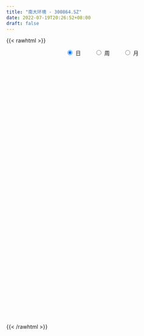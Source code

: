 ```yaml
---
title: "南大环境 - 300864.SZ"
date: 2022-07-19T20:26:52+08:00
draft: false
---
```

{{< rawhtml >}}
    <div style="text-align: center">
        <label style="padding: 1rem;"><input style="margin-right: .5rem" type="radio" name="period" value="D" checked onclick="period_change(this)">日</label>
        <label style="padding: 1rem;"><input style="margin-right: .5rem" type="radio" name="period" value="W" onclick="period_change(this)">周</label>
        <label style="padding: 1rem;"><input style="margin-right: .5rem" type="radio" name="period" value="M" onclick="period_change(this)">月</label>
    </div>
    <div id="chart" style="height: 700px;"></div> 
    <script type="text/javascript">
        const D_v = [70012.76,60885.13,65699.13,48464.71,34937.83,21891.7,19792.1,17440.57,17600.78,10047.95,11564.39,8014.12,18496.47,11939.05,15550.76,12330.29,15883.99,23202.94,29921.42,14013.93,10442.41,8520.45,21342.09,23412.08,12876.76,12853.93,9578.91,9255.4,11813.41,13453.01,10385.53,18980.55,13455.74,16415.71,12016.15,18907.48,19314.68,17545.96,12168.41,7793.29,11437.35,14364.79,13329.78,16607.53,6299.27,5384.3,6242.62,6480.51,6801.28,9604.91,10814.79,6770.13,6055.23,9345.0,12316.46,8484.56,5675.59,4796.97,5374.41,3915.75,4428.5,6725.09,3317.86,5276.35,4056.3,3093.0,3064.35,4020.65,3030.74,4710.31,4392.22,3213.7,3468.07,4969.37,3736.85,2855.0,4871.0,4412.76,3142.87,2951.46,4825.74,6056.0,4038.0,7672.92,4467.87,2750.83,3005.0,4081.83,5691.87,4667.0,5730.38,7061.0,3765.19,4432.74,3864.76,5169.57,4417.37,10920.28,7062.36,5714.69,3937.57,4644.36,4229.97,4270.52,3430.0,3514.23,2981.11,5304.0,4183.29,3421.54,4273.03,3752.53,2740.0,2720.97,2578.53,2369.06,3197.56,3294.85,4394.72,3255.7,3142.87,7183.85,7922.49,8591.23,31649.77,41327.9,30109.42,22654.13,22580.85,17314.13,14742.49,20943.67,25786.62,19648.95,27047.03,18686.19,17717.71,15665.09,30807.44,35871.45,24077.3,18764.49,13164.92,17924.72,16556.16,12301.78,10251.29,7920.66,9511.05,11959.36,11318.14,5719.09,8764.08,6903.81,7083.69,7569.76,3994.03,6813.95,9897.5,9299.81,6847.46,16070.77,9533.87,13031.37,9500.35,12755.26,6746.12,5492.85,5014.52,3442.32,4917.27,4622.93,3954.38,10388.53,5753.0,4528.83,6312.58,9642.18,6111.56,15807.41,10340.26,9381.32,14835.51,20094.21,12738.98,11696.93,32669.42,33975.46,20803.35,17591.56,17054.15,11962.23,11332.4,31919.15,22022.44,16862.13,13404.35,13965.88,10730.49,24132.39,42356.27,42930.22,26315.46,15305.52,20638.97,16811.16,27419.5,22498.59,15194.85,14713.72,12368.76,15444.07,17725.89,13035.32,31484.8,23846.65,13850.79,14241.18,10957.21,8483.41,10026.79,17994.94,22847.73,15205.74,8886.2,9386.04,8522.08,10451.17,9918.84,8118.87,7179.65,8533.2,9397.6,9580.1,34907.5,27290.72,18727.03,14601.24,19700.31,20097.25,12606.98,11749.11,7161.2,7304.68,11829.74,7040.87,9855.6,7633.93,6273.06,70958.21,77154.93,43648.46,35814.66,20628.42,15878.36,24467.52,29269.21,21542.92,31278.8,24486.21,12433.18,16390.8,10143.69,29078.9,40114.44,21603.26,30930.63,22054.24,17316.42,14161.75,13332.97,17242.02,10001.21,7580.03,7156.04,13942.61,6398.9,6784.0,4870.4,9007.79,14559.77,6851.19,6859.75,10883.24,5547.82,4930.37,4717.04,5267.74,3642.23,11282.53,6923.71,13755.41,8502.68,7414.9,9264.81,7204.23,10011.21,13569.36,16930.27,10102.36,6121.7,6314.31,7682.0,9632.75,8517.4,12565.7,12688.13,9975.2,16682.84,12630.43,12208.08,11947.49,7567.85,5085.61,5793.76,4989.94,6210.0,6502.66,6691.94,11569.2,8192.86,7448.99,3955.71,6188.98,7337.09,6585.19,3787.49,2929.81,2747.21,3518.79,4570.2,5181.41,6184.74,7374.92,4949.79,4152.9,3902.5,4817.75,3682.5,4018.11,3358.6,5658.5,6032.14,7007.23,5197.1,3698.39,5578.9,3318.46,5706.26,4275.79,3802.6,3125.8,3962.9,4169.69,4302.41,2490.1,2631.9,4207.91,18419.53,9769.62,6356.89,6917.86,5029.53,7848.08,4180.98,3758.54,2654.3,2340.82,2662.67,11600.97,6457.1,6717.1,10282.79,4828.06,4667.84,3587.2,6806.0,4889.27,5912.85,4115.3,4046.3,3134.2,2523.85,3077.5,2867.1,2795.8,2982.8,2783.85,2885.75,2610.66,2554.08,4157.9,4081.71,3695.26,3301.26,2500.8,2539.89,2925.2,3017.87,2200.16,6504.36,5737.71,4558.92,5569.72,5024.79,4317.1,19723.11,16529.54,9764.08,19166.08,13364.36,8889.72,14127.31,17368.78,10380.01,6507.9,7887.4,6433.36,4532.8,5640.1,3937.2,7183.0,3437.0,3857.9,4002.0,3509.3,4982.07,9587.16,6997.97,8466.96,10473.32,6687.5,7027.63,6839.8,10342.5,13841.02,12091.3,10847.8,8363.31,13706.25,11654.19,7616.21,5885.91,6754.85,8592.19,11678.63,11750.69,6751.28,52839.45,46317.92,27998.61,16066.1,13490.05,21280.42,21107.73,20352.51,14015.9,10842.86,36359.9,51784.75,29664.23]
const D_histogram = [0.0,0.5418119658,1.1638400078,-0.4384762557,-2.4641838211,-3.358807968,-4.1281145004,-4.398994802,-4.7486979977,-4.6470380581,-4.4607884395,-4.0851844986,-4.2368996858,-4.3868972919,-3.6659907907,-2.8115600257,-1.9277758135,-0.6718595512,0.1148193304,0.6169427402,0.9704199143,1.1238330206,2.0761750087,2.3865236105,2.4042392261,1.9494174751,1.7175101561,1.3597859184,1.6504222936,2.0195637621,2.1491133971,2.3924943502,2.3552447761,2.3652387358,2.0447412356,2.1897515413,2.2820887029,1.9312327977,1.55207002,1.2200053252,1.204588962,1.3199720941,0.9498761997,0.1918956261,-0.3302026207,-0.5352955066,-0.7684022816,-0.7032388832,-0.6348190097,-0.3163326005,0.0159189198,-0.0027179891,-0.1579770088,0.0646508181,0.4229681994,0.3839074827,0.2769163091,0.2695331243,0.1699162688,0.1219849107,0.0206152577,-0.2098134137,-0.2986160047,-0.4803000823,-0.4868579491,-0.367518615,-0.2697759894,-0.1702952423,-0.138369546,-0.2662924206,-0.3537135024,-0.4684339771,-0.5319187324,-0.7048920555,-0.7111783759,-0.6269924698,-0.7564804577,-0.7005909338,-0.7136382814,-0.6444153439,-0.7300035376,-0.893710316,-1.0708726947,-0.7935500196,-0.6755013769,-0.5630139338,-0.3986370938,-0.1130806439,0.2630733561,0.4293577512,0.4110084366,0.0650847757,-0.061652072,-0.3167240237,-0.3337305046,-0.1188215802,0.097711624,0.5251364559,0.7248217777,0.8819636252,0.9154002154,0.8412963213,0.7030316523,0.5097763113,0.4684358689,0.551491988,0.4822683846,0.3271483727,0.4210519495,0.3569171279,0.1318196265,0.0592023209,-0.0666957834,-0.2364682295,-0.2347630903,-0.1634240348,0.0362613518,0.3058412473,0.5188850998,0.6228775437,0.7033398653,0.5660363594,0.6931803558,0.9605991576,2.2104096173,3.3716996342,3.6961019206,3.1444210607,2.9415980322,2.3027618646,1.9249555699,1.8589163505,1.610987516,1.5647036537,2.02784929,1.8145571216,1.2187937657,0.6855356789,1.1655387873,1.1168609118,0.9046627165,0.2818612342,-0.0704293217,-0.6953042267,-1.4241409982,-1.8116492833,-2.1911583123,-2.4163205346,-2.3481028743,-2.0291306514,-2.0277646409,-1.9350148402,-2.0292227335,-2.0415100835,-1.9052566503,-1.930780669,-1.8030761204,-1.5423488312,-1.205845189,-0.8463107582,-0.6188094084,-0.0359412641,0.1961025895,0.7163976312,0.8204781844,0.3704543154,-0.0984382064,-0.3092929239,-0.6242630883,-0.7325624176,-0.639521743,-0.6157959693,-0.6174867073,-0.2309225554,-0.0113098753,0.2076841462,0.408593432,0.7794336368,0.8692533159,1.2848718543,1.4613350378,1.5148860598,-1.7331866309,-3.8061656748,-4.82935455,-5.2294665133,-4.9068475537,-4.3737269068,-3.8421563088,-3.2196232742,-2.7025807613,-2.1322032981,-1.5930038793,-0.886744734,-0.2945728612,0.0285178033,0.2757180168,0.4630408583,0.7002377888,1.0580492086,1.4670999966,1.8949668713,2.0009158405,2.0002775362,2.0233951369,1.9324107977,1.9483260495,1.7215587047,1.4476491971,1.2701229938,1.1549520916,1.0280243493,1.0167391889,0.9619771725,1.1346371819,1.0986937491,0.9875413329,0.809851011,0.7274748824,0.6175171679,0.5692952351,0.4059215054,0.0618638559,-0.2397017501,-0.4408433728,-0.4398569131,-0.3903635795,-0.4021547878,-0.2497976118,-0.1283318587,-0.0157105997,0.0146615102,0.0665225407,0.1972670514,0.6617974681,0.8935874337,0.9021332268,0.8971614498,0.971915844,0.9788262044,0.9023294451,0.7078614906,0.5124882888,0.4545330981,0.4636511594,0.4207390846,0.2705630808,0.1280586543,0.0364698448,0.5648055194,0.8177285606,0.9071565986,0.799285201,0.713896794,0.6090733078,0.5753090127,0.5884565064,0.4860254087,0.4992086181,0.2894664988,0.1181748338,-0.1421985215,-0.2383021996,-0.0612142012,0.1650040564,0.1672742737,0.3190483078,0.2833435922,0.1013624292,-0.0302525088,-0.0454728986,-0.2618920517,-0.3684767372,-0.3991539512,-0.4141974684,-0.5759772476,-0.5895531747,-0.6179487969,-0.6055110698,-0.6343984381,-0.7602558197,-0.7732739489,-0.7016345619,-0.6135513101,-0.5994288575,-0.4906388434,-0.3755991473,-0.3358452661,-0.27248362,-0.1204443646,0.00289947,0.1483719692,0.2442288405,0.2625626703,0.3111572927,0.3218553553,0.3783438116,0.4514129631,0.4604540523,0.3863586943,0.3327198869,0.2780019321,0.2535603203,0.2711348705,0.2796817171,0.2853137427,0.3188057659,0.2964399588,0.343583144,0.2797909364,0.2927627102,0.1348831595,-0.013623782,-0.0897278724,-0.1015791855,-0.108681386,-0.1172923319,-0.071885183,-0.0446147935,0.0222904382,0.0651693926,-0.0083245569,-0.0270808726,-0.0768541105,-0.1688108583,-0.2781730744,-0.2989039508,-0.2763542973,-0.2482892978,-0.2144818154,-0.1604895066,-0.0848231382,-0.0937952586,-0.033879471,-0.0436161255,0.0025176191,0.0206189215,0.0705700919,0.063676286,0.022645757,0.0337940488,-0.0008719708,-0.0515852727,-0.1548911934,-0.2464638783,-0.2870296674,-0.4447306381,-0.4802215162,-0.5842154437,-0.5916219358,-0.4901657136,-0.359777482,-0.2345011577,-0.1318633035,-0.0657254759,0.0010210085,0.0512459896,0.1368673606,0.3234752805,0.3924668893,0.4285382486,0.4251537718,0.4179455554,0.2788542963,0.2347884684,0.2188724278,0.2056193797,0.1961760722,0.1795958956,0.2489851985,0.2353127755,0.2023062858,0.0212427584,-0.0791654232,-0.1363399325,-0.2422423882,-0.4510786021,-0.5018577721,-0.470185738,-0.3733836525,-0.2648717098,-0.1904810031,-0.1300933621,-0.1400639331,-0.1352176863,-0.1050759891,-0.1312577885,-0.1100219753,-0.0784352975,-0.0577923704,-0.0187939478,-0.068571385,-0.1093229739,-0.2071259182,-0.2093676752,-0.2513125557,-0.2432570126,-0.2732912792,-0.2362956158,-0.178471175,-0.05724748,-0.1086416825,-0.1567976252,-0.3206574864,-0.447523942,-0.4139832433,-0.1460618845,0.104443069,0.2853512852,0.5733242467,0.6994877555,0.7766510409,0.8109049976,0.9499138,0.9555903319,0.9198935876,0.8127289927,0.7449453615,0.6654098058,0.595839216,0.5316125576,0.3535515557,0.2498778061,0.1555741144,0.0991739593,0.0564980256,0.0289997771,0.1062019807,0.1509273105,0.2223859734,0.2827351919,0.2557320131,0.2584118697,0.2668416662,0.2337911358,-0.8961955061,-1.5758380849,-1.8886835476,-1.9809174179,-1.8776630049,-1.748740012,-1.596928425,-1.3872259541,-1.131839011,-0.896278463,-0.6534560865,-0.4887977118,-0.3181073037,-0.0280527085,0.1959550455,0.3095787205,0.3652228058,0.4056659248,0.4743799877,0.5446432383,0.5018246169,0.5175028362,0.4995594699,0.5522422047,0.6496388604,0.6593467782]
const D_fast = [0.0,0.6772649573,1.5902530012,-0.1216823262,-2.7634358468,-4.4977619858,-6.2990971433,-7.6697261454,-9.2066038405,-10.2667034155,-11.1956509068,-11.8413430905,-13.0522831992,-14.2990051282,-14.4945963247,-14.3430555662,-13.9412153073,-12.8532639328,-12.0378802186,-11.3815211238,-10.7854389711,-10.3510676097,-8.8796818694,-7.972702365,-7.3539269429,-7.321394325,-7.1239241051,-7.1417018632,-6.4384599145,-5.5644275056,-4.8975995213,-4.0560949807,-3.5045333607,-2.9032297171,-2.7125419083,-2.0200937173,-1.35723438,-1.2252820858,-1.2164273585,-1.243490722,-0.9577598447,-0.512383689,-0.6450105336,-1.3550172006,-1.9596661026,-2.2985828652,-2.7237902106,-2.8344365329,-2.9247214119,-2.6853181528,-2.3490869025,-2.3684033087,-2.5631565806,-2.3243660492,-1.860306618,-1.803390464,-1.8411525603,-1.7811524642,-1.8382902525,-1.8557253829,-1.9519412214,-2.2348232462,-2.3982798384,-2.7000389366,-2.8283112907,-2.8008516104,-2.7705529821,-2.7136460456,-2.7163127358,-2.9108087155,-3.086658173,-3.3184871419,-3.5149515803,-3.8641479172,-4.0482288317,-4.120791043,-4.4393991453,-4.5586573549,-4.7501142729,-4.8419951713,-5.1100842494,-5.4972186068,-5.9420991591,-5.8631639889,-5.9139906905,-5.9422567308,-5.8775391643,-5.6202528753,-5.1783305364,-4.9047067034,-4.8203039089,-5.1499563758,-5.2921062416,-5.6263591992,-5.7267983062,-5.5415947768,-5.3006336666,-4.7419247208,-4.3610339545,-3.9834012008,-3.7211145567,-3.5848943705,-3.5474011264,-3.6132123896,-3.5374438648,-3.3165147486,-3.2651712559,-3.3385041747,-3.1393376105,-3.1142431501,-3.3063857449,-3.3642024703,-3.5067745204,-3.7356640238,-3.7926496573,-3.7621666105,-3.553415886,-3.2073756786,-2.8646105511,-2.6048987213,-2.3486014333,-2.3443958495,-2.0439567641,-1.5363881729,0.2660246911,2.2702396166,3.5186673832,3.7530917884,4.2856682679,4.2225225665,4.3259551643,4.7246450325,4.879463077,5.2243551281,6.1944630869,6.434810199,6.1437452845,5.7818711175,6.5532589226,6.7837962751,6.7977637589,6.2454275852,5.8755296988,5.0768287372,3.991956716,3.1515361102,2.2242375031,1.3949951472,0.8761870889,0.687876649,0.1823014992,-0.2087024101,-0.8102159868,-1.3328808576,-1.6729415871,-2.181160773,-2.5042252546,-2.6290851731,-2.5940428281,-2.4460860869,-2.3732870892,-1.7994042609,-1.51833476,-0.8189403104,-0.5097402111,-0.8671505012,-1.3606525747,-1.6488305231,-2.1198664597,-2.4113063933,-2.4781461545,-2.6083693731,-2.7644317879,-2.4355982749,-2.2188130636,-1.9478980055,-1.6448403617,-1.0791417477,-0.7720087397,-0.0351722377,0.5066247052,0.9388972422,-2.7424721062,-5.7669925688,-7.9975200815,-9.7049986731,-10.6090916019,-11.1694026817,-11.5983711609,-11.7807439448,-11.9393466223,-11.9020199836,-11.7610715347,-11.2764985729,-10.7579699154,-10.4277498,-10.1116200823,-9.8085370262,-9.3962806486,-8.7739569266,-7.9981311395,-7.0965225469,-6.4903446177,-5.9909135379,-5.461947153,-5.0698287927,-4.5668320285,-4.3632096972,-4.2752069055,-4.1352023604,-3.9616352397,-3.8315568946,-3.5886572579,-3.4029249811,-2.9466056762,-2.7078756718,-2.5721427547,-2.5473703238,-2.4478777319,-2.4034561544,-2.3093542785,-2.3712476318,-2.6998393173,-3.0613303608,-3.3726828267,-3.4816605954,-3.5297581566,-3.6420880618,-3.5521802888,-3.4627975004,-3.3541038913,-3.3200664038,-3.2515747382,-3.0715134646,-2.4415336809,-1.9863468568,-1.752267757,-1.5329491716,-1.2152158164,-0.9635989048,-0.8145133029,-0.8320158848,-0.8992670144,-0.8435889305,-0.7185580793,-0.656285383,-0.7388206166,-0.8493103795,-0.9317817278,-0.2622446734,0.195110508,0.5113276956,0.6032775982,0.6963633897,0.7438082305,0.8538711886,1.0141328088,1.0332080634,1.1711934273,1.0338179327,0.8920699761,0.5961469904,0.4404677624,0.6022522105,0.8697214822,0.9138102679,1.145346379,1.1804775615,1.0238370057,0.8846589406,0.8580703261,0.5761781601,0.3774742903,0.2470085885,0.1284157042,-0.1773583869,-0.3383226077,-0.5212054291,-0.6601454694,-0.8476324472,-1.1635537837,-1.3698904003,-1.4736596537,-1.5389642294,-1.6746989912,-1.6885686879,-1.6674287786,-1.711636214,-1.7163954729,-1.5944673086,-1.4703986065,-1.287833115,-1.1309190335,-1.0469445362,-0.9205605907,-0.8293986892,-0.67832428,-0.4924018878,-0.3682472855,-0.3457529699,-0.3162118056,-0.3014292774,-0.2624808091,-0.1771225412,-0.0986552654,-0.0216948041,0.0914986605,0.1432428432,0.2762818144,0.2824373409,0.3685997922,0.2444410314,0.0925281444,-0.0060079141,-0.0432540235,-0.0775265705,-0.1154605994,-0.0880247463,-0.0719080552,0.0005697861,0.0597410887,-0.015834,-0.0413605339,-0.1103472994,-0.2445067619,-0.4234122465,-0.5188691106,-0.5654080314,-0.5994153564,-0.6192283278,-0.6053583957,-0.5508978118,-0.5833187469,-0.5318728271,-0.552513513,-0.5057503636,-0.4824943307,-0.4149006374,-0.4058753718,-0.4412444615,-0.4216476576,-0.4565316698,-0.52014129,-0.662170009,-0.8153586634,-0.9276818695,-1.1965654996,-1.3521117568,-1.6021595452,-1.7574715213,-1.7785567274,-1.7381128664,-1.6714618314,-1.6017898032,-1.5520833445,-1.485081608,-1.4220451295,-1.3022069183,-1.0347301783,-0.8676218472,-0.7244159257,-0.6215119596,-0.5242337872,-0.5936114722,-0.5789801829,-0.5401781167,-0.5020263198,-0.4624256092,-0.4341068119,-0.3024712094,-0.2573154386,-0.2397453568,-0.4154981946,-0.535697732,-0.6269572244,-0.7934202772,-1.1150261416,-1.2912697546,-1.377144155,-1.3736879826,-1.3313939674,-1.3046235114,-1.276759211,-1.3217457653,-1.3507039401,-1.3468312401,-1.4058274867,-1.4120971672,-1.4001193139,-1.3939244793,-1.3596245437,-1.4265448272,-1.4946271596,-1.6442115834,-1.6987952592,-1.8035682786,-1.8563269887,-1.954684075,-1.9767623156,-1.9635556686,-1.8566438435,-1.9351984667,-2.0225538157,-2.2665780485,-2.5053254896,-2.5752806017,-2.343874714,-2.0672589933,-1.8150129558,-1.3837089326,-1.082673485,-0.8113474393,-0.5743672333,-0.1978799809,0.046694134,0.2409707866,0.33698844,0.4554411491,0.5422580449,0.621647259,0.6903237401,0.600650627,0.5594463291,0.5040361659,0.4724295006,0.4438780734,0.4236297691,0.5273824679,0.6098396254,0.7368947815,0.8679277981,0.9048576225,0.9721404465,1.0472806596,1.0726779131,-0.2813576052,-1.3549597053,-2.1399760549,-2.7274392797,-3.0936006179,-3.401862628,-3.6492831472,-3.7863871649,-3.8139599746,-3.8024690423,-3.7230106875,-3.6805517406,-3.5893881585,-3.3063467405,-3.033350225,-2.8423318699,-2.6953820832,-2.553522483,-2.3662134232,-2.1597893629,-2.0771518301,-1.9320979018,-1.8251514007,-1.6344081146,-1.3746017439,-1.2000571315]
const D_slow = [0.0,0.1354529915,0.4264129934,0.3167939295,-0.2992520258,-1.1389540178,-2.1709826429,-3.2707313434,-4.4579058428,-5.6196653574,-6.7348624672,-7.7561585919,-8.8153835133,-9.9121078363,-10.828605534,-11.5314955404,-12.0134394938,-12.1814043816,-12.152699549,-11.998463864,-11.7558588854,-11.4749006302,-10.9558568781,-10.3592259755,-9.7581661689,-9.2708118002,-8.8414342611,-8.5014877815,-8.0888822081,-7.5839912676,-7.0467129184,-6.4485893308,-5.8597781368,-5.2684684529,-4.7572831439,-4.2098452586,-3.6393230829,-3.1565148835,-2.7684973785,-2.4634960472,-2.1623488067,-1.8323557831,-1.5948867332,-1.5469128267,-1.6294634819,-1.7632873585,-1.9553879289,-2.1311976497,-2.2899024022,-2.3689855523,-2.3650058224,-2.3656853196,-2.4051795718,-2.3890168673,-2.2832748174,-2.1872979468,-2.1180688695,-2.0506855884,-2.0082065212,-1.9777102936,-1.9725564791,-2.0250098325,-2.0996638337,-2.2197388543,-2.3414533416,-2.4333329953,-2.5007769927,-2.5433508033,-2.5779431898,-2.6445162949,-2.7329446705,-2.8500531648,-2.9830328479,-3.1592558618,-3.3370504558,-3.4937985732,-3.6829186876,-3.8580664211,-4.0364759914,-4.1975798274,-4.3800807118,-4.6035082908,-4.8712264645,-5.0696139694,-5.2384893136,-5.379242797,-5.4789020705,-5.5071722315,-5.4414038924,-5.3340644546,-5.2313123455,-5.2150411516,-5.2304541696,-5.3096351755,-5.3930678016,-5.4227731967,-5.3983452907,-5.2670611767,-5.0858557323,-4.865364826,-4.6365147721,-4.4261906918,-4.2504327787,-4.1229887009,-4.0058797337,-3.8680067367,-3.7474396405,-3.6656525474,-3.56038956,-3.471160278,-3.4382053714,-3.4234047912,-3.440078737,-3.4991957944,-3.557886567,-3.5987425757,-3.5896772377,-3.5132169259,-3.3834956509,-3.227776265,-3.0519412987,-2.9104322088,-2.7371371199,-2.4969873305,-1.9443849262,-1.1014600176,-0.1774345375,0.6086707277,1.3440702358,1.9197607019,2.4009995944,2.865728682,3.268475561,3.6596514744,4.1666137969,4.6202530773,4.9249515188,5.0963354385,5.3877201353,5.6669353633,5.8931010424,5.963566351,5.9459590205,5.7721329639,5.4160977143,4.9631853935,4.4153958154,3.8113156818,3.2242899632,2.7170073003,2.2100661401,1.7263124301,1.2190067467,0.7086292258,0.2323150632,-0.250380104,-0.7011491341,-1.0867363419,-1.3881976392,-1.5997753287,-1.7544776808,-1.7634629968,-1.7144373495,-1.5353379417,-1.3302183955,-1.2376048167,-1.2622143683,-1.3395375993,-1.4956033713,-1.6787439757,-1.8386244115,-1.9925734038,-2.1469450806,-2.2046757195,-2.2075031883,-2.1555821517,-2.0534337937,-1.8585753845,-1.6412620556,-1.320044092,-0.9547103326,-0.5759888176,-1.0092854753,-1.960826894,-3.1681655315,-4.4755321598,-5.7022440482,-6.7956757749,-7.7562148521,-8.5611206707,-9.236765861,-9.7698166855,-10.1680676554,-10.3897538389,-10.4633970542,-10.4562676033,-10.3873380991,-10.2715778845,-10.0965184374,-9.8320061352,-9.4652311361,-8.9914894182,-8.4912604581,-7.9911910741,-7.4853422898,-7.0022395904,-6.515158078,-6.0847684019,-5.7228561026,-5.4053253542,-5.1165873313,-4.8595812439,-4.6053964467,-4.3649021536,-4.0812428581,-3.8065694209,-3.5596840876,-3.3572213349,-3.1753526143,-3.0209733223,-2.8786495135,-2.7771691372,-2.7617031732,-2.8216286107,-2.9318394539,-3.0418036822,-3.1393945771,-3.239933274,-3.302382677,-3.3344656417,-3.3383932916,-3.334727914,-3.3180972789,-3.268780516,-3.103331149,-2.8799342906,-2.6544009839,-2.4301106214,-2.1871316604,-1.9424251093,-1.716842748,-1.5398773754,-1.4117553032,-1.2981220286,-1.1822092388,-1.0770244676,-1.0093836974,-0.9773690338,-0.9682515726,-0.8270501928,-0.6226180526,-0.395828903,-0.1960076027,-0.0175334042,0.1347349227,0.2785621759,0.4256763025,0.5471826546,0.6719848092,0.7443514339,0.7738951423,0.7383455119,0.678769962,0.6634664117,0.7047174258,0.7465359942,0.8262980712,0.8971339692,0.9224745765,0.9149114494,0.9035432247,0.8380702118,0.7459510275,0.6461625397,0.5426131726,0.3986188607,0.251230567,0.0967433678,-0.0546343996,-0.2132340092,-0.4032979641,-0.5966164513,-0.7720250918,-0.9254129193,-1.0752701337,-1.1979298445,-1.2918296313,-1.3757909479,-1.4439118529,-1.474022944,-1.4732980765,-1.4362050842,-1.3751478741,-1.3095072065,-1.2317178833,-1.1512540445,-1.0566680916,-0.9438148508,-0.8287013378,-0.7321116642,-0.6489316925,-0.5794312095,-0.5160411294,-0.4482574117,-0.3783369825,-0.3070085468,-0.2273071053,-0.1531971156,-0.0673013296,0.0026464045,0.075837082,0.1095578719,0.1061519264,0.0837199583,0.0583251619,0.0311548155,0.0018317325,-0.0161395633,-0.0272932617,-0.0217206521,-0.0054283039,-0.0075094432,-0.0142796613,-0.0334931889,-0.0756959035,-0.1452391721,-0.2199651598,-0.2890537341,-0.3511260586,-0.4047465124,-0.4448688891,-0.4660746736,-0.4895234883,-0.497993356,-0.5088973874,-0.5082679827,-0.5031132523,-0.4854707293,-0.4695516578,-0.4638902185,-0.4554417064,-0.455659699,-0.4685560172,-0.5072788156,-0.5688947852,-0.640652202,-0.7518348615,-0.8718902406,-1.0179441015,-1.1658495855,-1.2883910139,-1.3783353844,-1.4369606738,-1.4699264997,-1.4863578686,-1.4861026165,-1.4732911191,-1.4390742789,-1.3582054588,-1.2600887365,-1.1529541743,-1.0466657314,-0.9421793425,-0.8724657685,-0.8137686514,-0.7590505444,-0.7076456995,-0.6586016814,-0.6137027075,-0.5514564079,-0.492628214,-0.4420516426,-0.436740953,-0.4565323088,-0.4906172919,-0.551177889,-0.6639475395,-0.7894119825,-0.906958417,-1.0003043301,-1.0665222576,-1.1141425083,-1.1466658489,-1.1816818321,-1.2154862537,-1.241755251,-1.2745696981,-1.302075192,-1.3216840163,-1.3361321089,-1.3408305959,-1.3579734421,-1.3853041856,-1.4370856652,-1.489427584,-1.5522557229,-1.6130699761,-1.6813927959,-1.7404666998,-1.7850844936,-1.7993963636,-1.8265567842,-1.8657561905,-1.9459205621,-2.0578015476,-2.1612973584,-2.1978128295,-2.1717020623,-2.100364241,-1.9570331793,-1.7821612404,-1.5879984802,-1.3852722308,-1.1477937808,-0.9088961979,-0.678922801,-0.4757405528,-0.2895042124,-0.1231517609,0.0258080431,0.1587111825,0.2470990714,0.3095685229,0.3484620515,0.3732555413,0.3873800477,0.394629992,0.4211804872,0.4589123148,0.5145088082,0.5851926061,0.6491256094,0.7137285768,0.7804389934,0.8388867773,0.6148379008,0.2208783796,-0.2512925073,-0.7465218618,-1.215937613,-1.653122616,-2.0523547222,-2.3991612108,-2.6821209635,-2.9061905793,-3.0695546009,-3.1917540289,-3.2712808548,-3.2782940319,-3.2293052706,-3.1519105904,-3.060604889,-2.9591884078,-2.8405934109,-2.7044326013,-2.578976447,-2.449600738,-2.3247108705,-2.1866503194,-2.0242406043,-1.8594039097]
const D_data = [['2020-08-24', 133.0, 166.02, 132.0, 206.0],['2020-08-25', 152.0, 174.51, 149.36, 188.78],['2020-08-26', 168.0, 179.4, 165.0, 209.77],['2020-08-27', 178.0, 149.2, 148.0, 178.0],['2020-08-28', 145.25, 132.88, 132.88, 145.94],['2020-08-31', 133.77, 136.69, 130.25, 141.48],['2020-09-01', 136.0, 130.5, 128.88, 136.0],['2020-09-02', 131.0, 130.11, 126.8, 133.86],['2020-09-03', 129.0, 123.21, 123.18, 129.35],['2020-09-04', 119.0, 123.7, 119.0, 125.89],['2020-09-07', 122.02, 121.0, 119.82, 125.1],['2020-09-08', 121.0, 120.43, 120.1, 123.12],['2020-09-09', 119.18, 109.9, 109.9, 119.2],['2020-09-10', 111.88, 104.3, 104.3, 112.66],['2020-09-11', 104.0, 112.05, 102.55, 114.44],['2020-09-14', 111.11, 113.8, 110.5, 114.77],['2020-09-15', 113.99, 115.3, 111.09, 120.46],['2020-09-16', 114.0, 123.0, 112.31, 124.02],['2020-09-17', 120.52, 120.7, 118.61, 129.88],['2020-09-18', 119.2, 119.2, 117.01, 122.84],['2020-09-21', 118.7, 118.6, 116.1, 120.75],['2020-09-22', 116.8, 116.65, 115.75, 117.88],['2020-09-23', 117.23, 129.35, 117.23, 129.37],['2020-09-24', 126.6, 125.0, 123.5, 133.89],['2020-09-25', 125.01, 122.71, 122.48, 127.77],['2020-09-28', 122.84, 115.99, 115.99, 125.66],['2020-09-29', 117.08, 117.1, 115.5, 118.69],['2020-09-30', 116.97, 113.92, 113.52, 119.1],['2020-10-09', 116.0, 121.89, 115.83, 123.3],['2020-10-12', 123.0, 125.02, 120.2, 125.02],['2020-10-13', 124.61, 124.0, 122.27, 125.37],['2020-10-14', 123.98, 127.3, 123.11, 128.84],['2020-10-15', 127.03, 125.37, 123.06, 127.99],['2020-10-16', 124.4, 126.99, 123.74, 132.49],['2020-10-19', 126.0, 123.06, 122.81, 127.88],['2020-10-20', 122.17, 129.48, 122.15, 132.0],['2020-10-21', 128.87, 130.7, 127.1, 132.19],['2020-10-22', 128.01, 125.65, 125.3, 132.18],['2020-10-23', 125.3, 124.29, 124.1, 128.67],['2020-10-26', 124.89, 123.69, 121.08, 124.96],['2020-10-27', 123.0, 127.36, 122.08, 127.97],['2020-10-28', 126.57, 130.0, 126.57, 131.04],['2020-10-29', 126.0, 123.89, 123.7, 126.8],['2020-10-30', 123.84, 116.2, 114.01, 123.89],['2020-11-02', 115.0, 115.4, 114.2, 116.38],['2020-11-03', 116.39, 116.81, 115.41, 117.66],['2020-11-04', 117.03, 114.48, 113.87, 117.71],['2020-11-05', 115.39, 116.88, 115.39, 117.95],['2020-11-06', 116.75, 116.43, 114.68, 117.67],['2020-11-09', 116.17, 119.9, 116.17, 119.9],['2020-11-10', 119.3, 121.38, 117.48, 122.0],['2020-11-11', 121.3, 117.5, 117.2, 121.3],['2020-11-12', 117.5, 114.91, 114.52, 117.8],['2020-11-13', 114.8, 119.45, 114.29, 120.65],['2020-11-16', 119.9, 122.59, 119.1, 124.29],['2020-11-17', 121.99, 118.48, 118.0, 124.51],['2020-11-18', 117.23, 117.19, 116.88, 119.3],['2020-11-19', 117.3, 118.05, 116.23, 119.0],['2020-11-20', 118.01, 116.49, 116.0, 118.17],['2020-11-23', 116.75, 116.57, 115.9, 117.29],['2020-11-24', 117.6, 115.27, 115.1, 117.6],['2020-11-25', 115.66, 112.39, 112.38, 115.96],['2020-11-26', 114.0, 112.8, 112.11, 114.21],['2020-11-27', 112.37, 110.28, 108.71, 113.38],['2020-11-30', 110.32, 111.25, 109.39, 112.57],['2020-12-01', 111.77, 112.45, 110.71, 113.37],['2020-12-02', 112.61, 112.16, 111.5, 113.5],['2020-12-03', 111.81, 112.18, 111.68, 113.73],['2020-12-04', 111.82, 111.2, 110.82, 112.26],['2020-12-07', 110.21, 108.4, 108.2, 110.88],['2020-12-08', 108.2, 107.69, 106.6, 109.16],['2020-12-09', 107.69, 106.07, 106.03, 108.26],['2020-12-10', 105.99, 105.41, 104.9, 106.45],['2020-12-11', 105.66, 102.46, 101.88, 106.2],['2020-12-14', 102.44, 103.03, 101.27, 103.69],['2020-12-15', 103.02, 103.35, 102.5, 104.2],['2020-12-16', 103.36, 99.48, 99.48, 103.77],['2020-12-17', 99.28, 100.48, 96.96, 100.59],['2020-12-18', 100.48, 98.6, 98.2, 100.86],['2020-12-21', 98.78, 98.65, 97.4, 99.39],['2020-12-22', 98.65, 95.5, 95.21, 98.65],['2020-12-23', 95.02, 92.55, 91.55, 95.69],['2020-12-24', 92.15, 89.99, 89.91, 93.19],['2020-12-25', 89.86, 94.5, 89.62, 97.95],['2020-12-28', 94.1, 92.25, 92.0, 96.5],['2020-12-29', 92.1, 91.55, 91.12, 93.77],['2020-12-30', 91.73, 91.79, 90.56, 92.4],['2020-12-31', 91.78, 93.54, 91.78, 94.4],['2021-01-04', 93.89, 95.75, 92.61, 96.3],['2021-01-05', 95.74, 94.1, 93.66, 95.75],['2021-01-06', 94.1, 91.77, 90.58, 94.96],['2021-01-07', 91.7, 86.12, 85.66, 91.7],['2021-01-08', 86.0, 86.84, 84.48, 88.3],['2021-01-11', 87.0, 83.29, 83.0, 87.0],['2021-01-12', 83.3, 84.51, 83.3, 86.93],['2021-01-13', 84.1, 87.0, 84.1, 88.85],['2021-01-14', 86.89, 87.41, 84.4, 88.79],['2021-01-15', 87.2, 91.29, 86.84, 93.99],['2021-01-18', 91.2, 89.9, 88.69, 92.65],['2021-01-19', 89.18, 90.27, 89.18, 92.24],['2021-01-20', 90.1, 89.28, 88.51, 90.77],['2021-01-21', 88.99, 87.88, 87.0, 89.0],['2021-01-22', 87.9, 86.5, 85.89, 88.5],['2021-01-25', 86.05, 84.8, 84.7, 86.6],['2021-01-26', 84.8, 85.88, 84.8, 87.86],['2021-01-27', 85.9, 87.4, 85.0, 88.2],['2021-01-28', 86.8, 85.4, 85.4, 88.77],['2021-01-29', 85.4, 83.51, 81.61, 86.47],['2021-02-01', 83.13, 86.25, 82.69, 86.67],['2021-02-02', 85.7, 84.16, 83.8, 87.2],['2021-02-03', 84.16, 81.06, 81.06, 84.58],['2021-02-04', 81.0, 81.75, 79.08, 82.23],['2021-02-05', 81.6, 80.05, 80.01, 82.88],['2021-02-08', 79.12, 78.08, 78.0, 80.45],['2021-02-09', 78.21, 79.08, 77.55, 79.59],['2021-02-10', 79.0, 79.48, 78.5, 79.79],['2021-02-18', 80.3, 81.26, 79.33, 81.88],['2021-02-19', 81.26, 83.04, 81.11, 83.04],['2021-02-22', 83.1, 83.48, 83.1, 85.41],['2021-02-23', 83.71, 82.96, 82.5, 84.83],['2021-02-24', 83.0, 83.25, 82.26, 84.45],['2021-02-25', 82.6, 80.45, 80.1, 82.82],['2021-02-26', 80.6, 83.84, 79.0, 84.8],['2021-03-01', 83.21, 86.96, 83.21, 88.4],['2021-03-02', 88.49, 104.35, 87.23, 104.35],['2021-03-03', 100.0, 111.81, 98.66, 121.75],['2021-03-04', 108.51, 108.1, 103.83, 115.88],['2021-03-05', 107.0, 99.28, 99.28, 107.8],['2021-03-08', 100.31, 104.19, 100.31, 108.69],['2021-03-09', 102.0, 98.78, 96.01, 103.31],['2021-03-10', 99.18, 101.3, 97.1, 103.5],['2021-03-11', 100.29, 105.9, 97.5, 110.5],['2021-03-12', 106.8, 104.6, 102.8, 114.94],['2021-03-15', 103.12, 108.1, 103.12, 111.88],['2021-03-16', 108.0, 117.62, 105.06, 118.99],['2021-03-17', 114.83, 111.99, 110.0, 114.97],['2021-03-18', 111.9, 106.9, 106.58, 115.88],['2021-03-19', 105.59, 106.1, 105.28, 110.97],['2021-03-22', 105.83, 120.15, 105.83, 125.0],['2021-03-23', 117.9, 116.4, 115.3, 129.8],['2021-03-24', 115.59, 115.28, 113.35, 123.0],['2021-03-25', 115.9, 109.19, 105.88, 116.5],['2021-03-26', 109.26, 110.87, 107.48, 111.9],['2021-03-29', 110.42, 105.33, 103.99, 113.12],['2021-03-30', 104.33, 100.3, 98.51, 104.33],['2021-03-31', 99.98, 100.99, 98.53, 103.48],['2021-04-01', 100.01, 98.07, 96.14, 100.01],['2021-04-02', 97.93, 97.1, 96.24, 98.77],['2021-04-06', 97.7, 98.94, 97.1, 100.5],['2021-04-07', 98.43, 101.8, 98.02, 102.7],['2021-04-08', 100.8, 97.41, 97.08, 101.0],['2021-04-09', 96.61, 97.5, 96.61, 98.98],['2021-04-12', 97.55, 93.77, 93.31, 99.38],['2021-04-13', 92.6, 93.01, 92.03, 95.08],['2021-04-14', 93.02, 93.69, 90.88, 93.98],['2021-04-15', 93.02, 90.42, 89.58, 93.5],['2021-04-16', 90.51, 91.05, 90.1, 91.5],['2021-04-19', 90.93, 92.3, 90.61, 93.4],['2021-04-20', 92.14, 93.59, 92.0, 95.64],['2021-04-21', 94.07, 94.73, 93.3, 96.98],['2021-04-22', 93.9, 93.84, 92.31, 94.96],['2021-04-23', 95.27, 99.98, 95.27, 102.0],['2021-04-26', 99.0, 97.61, 95.2, 99.48],['2021-04-27', 97.16, 103.4, 96.58, 104.98],['2021-04-28', 100.0, 100.29, 97.3, 103.4],['2021-04-29', 99.0, 92.7, 92.53, 99.0],['2021-04-30', 91.0, 89.9, 89.58, 92.5],['2021-05-06', 90.06, 90.94, 88.04, 91.51],['2021-05-07', 90.5, 87.63, 87.58, 90.5],['2021-05-10', 87.66, 88.3, 86.54, 89.49],['2021-05-11', 88.35, 89.98, 87.33, 90.4],['2021-05-12', 89.04, 88.65, 87.2, 89.6],['2021-05-13', 87.95, 87.6, 87.22, 89.0],['2021-05-14', 87.92, 92.86, 87.92, 94.93],['2021-05-17', 92.0, 92.0, 90.0, 92.65],['2021-05-18', 92.0, 92.95, 90.8, 93.0],['2021-05-19', 92.86, 93.81, 92.31, 94.89],['2021-05-20', 95.0, 97.69, 94.05, 98.78],['2021-05-21', 98.0, 95.83, 95.58, 98.98],['2021-05-24', 95.83, 101.94, 95.8, 105.88],['2021-05-25', 101.2, 101.49, 99.2, 102.0],['2021-05-26', 101.59, 101.66, 99.56, 103.86],['2021-05-27', 52.2, 51.4, 50.75, 52.59],['2021-05-28', 51.51, 49.25, 49.0, 51.9],['2021-05-31', 48.99, 50.17, 48.58, 50.48],['2021-06-01', 50.17, 49.53, 48.99, 50.5],['2021-06-02', 49.63, 53.58, 49.04, 53.88],['2021-06-03', 53.42, 53.92, 52.33, 56.7],['2021-06-04', 53.31, 52.45, 52.31, 54.77],['2021-06-07', 52.7, 52.72, 52.32, 54.64],['2021-06-08', 52.65, 50.84, 50.0, 52.82],['2021-06-09', 50.35, 51.16, 50.35, 51.88],['2021-06-10', 51.19, 50.86, 50.17, 51.19],['2021-06-11', 51.2, 53.87, 50.68, 54.95],['2021-06-15', 53.87, 54.0, 52.74, 55.25],['2021-06-16', 53.56, 51.51, 51.45, 53.75],['2021-06-17', 51.01, 50.74, 50.63, 52.58],['2021-06-18', 50.73, 49.99, 49.39, 50.73],['2021-06-21', 49.75, 50.78, 49.62, 51.2],['2021-06-22', 51.01, 53.19, 50.0, 54.79],['2021-06-23', 53.35, 55.55, 53.35, 59.43],['2021-06-24', 55.68, 58.09, 53.8, 59.58],['2021-06-25', 57.02, 55.82, 54.88, 57.03],['2021-06-28', 56.2, 55.2, 54.3, 56.29],['2021-06-29', 54.9, 56.07, 54.14, 56.63],['2021-06-30', 55.67, 55.01, 54.6, 56.95],['2021-07-01', 55.14, 56.74, 54.7, 57.74],['2021-07-02', 56.1, 53.7, 53.51, 56.8],['2021-07-05', 53.4, 52.18, 51.51, 53.9],['2021-07-06', 51.7, 52.46, 51.37, 53.29],['2021-07-07', 52.0, 52.67, 51.91, 53.6],['2021-07-08', 53.48, 52.03, 52.01, 54.5],['2021-07-09', 51.52, 53.25, 50.1, 53.88],['2021-07-12', 53.13, 52.68, 51.8, 53.4],['2021-07-13', 52.93, 56.09, 51.46, 56.15],['2021-07-14', 56.6, 54.18, 54.15, 56.68],['2021-07-15', 54.0, 53.15, 52.4, 55.2],['2021-07-16', 53.19, 51.76, 51.75, 54.44],['2021-07-19', 51.75, 52.4, 50.62, 52.49],['2021-07-20', 51.53, 51.63, 51.1, 52.38],['2021-07-21', 51.95, 52.03, 51.43, 52.25],['2021-07-22', 52.03, 50.0, 50.0, 52.23],['2021-07-23', 49.86, 46.15, 45.53, 49.86],['2021-07-26', 46.21, 44.46, 43.62, 46.4],['2021-07-27', 44.6, 43.67, 43.58, 44.94],['2021-07-28', 44.3, 44.88, 42.18, 44.99],['2021-07-29', 45.7, 44.85, 44.33, 45.71],['2021-07-30', 44.85, 43.41, 43.22, 44.85],['2021-08-02', 43.5, 45.12, 43.05, 45.4],['2021-08-03', 45.28, 44.85, 44.53, 45.54],['2021-08-04', 45.0, 44.84, 44.51, 45.39],['2021-08-05', 44.7, 43.72, 43.59, 44.99],['2021-08-06', 43.57, 43.77, 43.02, 44.3],['2021-08-09', 43.78, 44.89, 43.4, 44.93],['2021-08-10', 44.51, 50.58, 44.34, 53.46],['2021-08-11', 50.1, 49.75, 48.35, 52.49],['2021-08-12', 49.52, 47.93, 47.7, 50.74],['2021-08-13', 47.5, 48.13, 47.42, 49.68],['2021-08-16', 47.7, 49.74, 47.7, 51.65],['2021-08-17', 49.1, 49.6, 48.2, 51.8],['2021-08-18', 48.6, 48.86, 48.5, 50.49],['2021-08-19', 48.8, 47.06, 46.63, 48.8],['2021-08-20', 47.1, 46.27, 46.1, 47.49],['2021-08-23', 46.27, 47.5, 46.27, 47.96],['2021-08-24', 47.5, 48.4, 47.15, 49.45],['2021-08-25', 48.5, 47.85, 47.3, 48.98],['2021-08-26', 48.0, 46.11, 46.1, 48.38],['2021-08-27', 46.13, 45.43, 45.4, 46.45],['2021-08-30', 45.29, 45.36, 44.81, 46.18],['2021-08-31', 46.8, 54.43, 46.6, 54.43],['2021-09-01', 56.3, 53.55, 52.3, 58.38],['2021-09-02', 53.6, 53.05, 51.95, 55.45],['2021-09-03', 53.05, 51.17, 50.22, 53.11],['2021-09-06', 51.18, 51.52, 50.65, 52.68],['2021-09-07', 50.98, 51.3, 50.66, 51.77],['2021-09-08', 51.32, 52.32, 50.7, 52.68],['2021-09-09', 51.99, 53.37, 50.76, 53.6],['2021-09-10', 53.46, 52.18, 52.1, 54.2],['2021-09-13', 52.15, 53.87, 52.12, 56.56],['2021-09-14', 52.76, 50.96, 50.46, 52.76],['2021-09-15', 50.98, 50.68, 50.5, 51.74],['2021-09-16', 51.28, 48.49, 48.48, 51.47],['2021-09-17', 48.3, 49.53, 48.01, 49.7],['2021-09-22', 49.44, 53.15, 48.57, 54.04],['2021-09-23', 52.51, 55.0, 52.0, 56.1],['2021-09-24', 54.85, 53.05, 52.9, 54.85],['2021-09-27', 54.0, 55.65, 52.03, 56.23],['2021-09-28', 55.5, 53.98, 52.68, 55.5],['2021-09-29', 53.05, 51.84, 51.46, 53.97],['2021-09-30', 52.3, 51.78, 51.5, 53.74],['2021-10-08', 52.67, 52.94, 51.8, 54.29],['2021-10-11', 52.6, 49.79, 49.55, 52.69],['2021-10-12', 49.02, 50.15, 48.82, 50.34],['2021-10-13', 50.08, 50.52, 49.73, 50.93],['2021-10-14', 50.08, 50.35, 50.0, 51.48],['2021-10-15', 50.85, 47.7, 47.7, 50.85],['2021-10-18', 47.68, 48.66, 47.1, 48.77],['2021-10-19', 48.68, 47.9, 47.8, 48.98],['2021-10-20', 48.39, 47.88, 47.41, 48.39],['2021-10-21', 47.84, 46.8, 46.46, 48.0],['2021-10-22', 45.1, 44.56, 44.51, 46.08],['2021-10-25', 44.41, 44.91, 44.2, 45.44],['2021-10-26', 44.93, 45.44, 44.53, 45.91],['2021-10-27', 45.63, 45.43, 43.7, 46.18],['2021-10-28', 44.97, 44.15, 44.1, 44.98],['2021-10-29', 44.8, 45.07, 44.0, 45.3],['2021-11-01', 45.9, 45.23, 45.14, 45.9],['2021-11-02', 45.23, 44.23, 44.16, 45.5],['2021-11-03', 44.23, 44.36, 43.75, 44.44],['2021-11-04', 44.52, 45.69, 44.31, 46.09],['2021-11-05', 45.41, 45.82, 45.12, 45.87],['2021-11-08', 46.5, 46.68, 46.11, 48.15],['2021-11-09', 46.45, 46.67, 45.86, 47.29],['2021-11-10', 46.67, 46.02, 45.12, 46.67],['2021-11-11', 46.02, 46.63, 46.02, 47.74],['2021-11-12', 46.2, 46.4, 45.75, 46.92],['2021-11-15', 46.28, 47.28, 46.05, 47.69],['2021-11-16', 47.05, 48.03, 46.32, 48.06],['2021-11-17', 49.4, 47.69, 47.56, 50.47],['2021-11-18', 47.12, 46.7, 46.5, 47.59],['2021-11-19', 46.66, 46.8, 46.1, 46.97],['2021-11-22', 46.75, 46.65, 46.31, 46.95],['2021-11-23', 46.48, 46.95, 46.1, 47.5],['2021-11-24', 46.95, 47.6, 46.5, 48.2],['2021-11-25', 47.61, 47.72, 46.99, 47.85],['2021-11-26', 47.79, 47.9, 47.19, 48.8],['2021-11-29', 47.66, 48.56, 47.2, 48.79],['2021-11-30', 48.58, 48.11, 47.6, 48.65],['2021-12-01', 47.8, 49.29, 47.8, 50.18],['2021-12-02', 49.3, 48.1, 48.01, 49.69],['2021-12-03', 49.5, 49.16, 48.45, 49.57],['2021-12-06', 48.91, 46.81, 46.8, 49.39],['2021-12-07', 46.82, 46.16, 45.77, 47.15],['2021-12-08', 45.87, 46.43, 45.87, 46.98],['2021-12-09', 46.87, 46.93, 46.24, 47.23],['2021-12-10', 47.18, 46.86, 46.64, 47.3],['2021-12-13', 46.9, 46.71, 46.38, 47.27],['2021-12-14', 46.71, 47.41, 46.61, 47.59],['2021-12-15', 47.21, 47.33, 47.15, 47.82],['2021-12-16', 47.6, 48.07, 47.58, 49.23],['2021-12-17', 47.85, 48.1, 47.66, 48.43],['2021-12-20', 48.1, 46.58, 46.37, 48.5],['2021-12-21', 46.58, 47.0, 46.4, 47.07],['2021-12-22', 47.15, 46.38, 46.1, 47.3],['2021-12-23', 46.4, 45.36, 45.36, 46.7],['2021-12-24', 45.98, 44.4, 44.3, 45.98],['2021-12-27', 44.57, 44.9, 44.34, 44.97],['2021-12-28', 44.72, 45.18, 44.72, 45.44],['2021-12-29', 45.16, 45.13, 44.72, 45.5],['2021-12-30', 45.18, 45.13, 44.72, 45.43],['2021-12-31', 45.22, 45.41, 45.13, 45.92],['2022-01-04', 45.68, 45.87, 45.25, 46.16],['2022-01-05', 45.65, 44.85, 44.52, 45.86],['2022-01-06', 44.6, 45.73, 44.56, 46.19],['2022-01-07', 45.86, 44.89, 44.89, 46.06],['2022-01-10', 44.91, 45.6, 44.63, 45.68],['2022-01-11', 45.6, 45.36, 45.15, 45.95],['2022-01-12', 45.5, 45.91, 45.32, 46.53],['2022-01-13', 46.02, 45.3, 45.3, 46.2],['2022-01-14', 45.8, 44.71, 44.71, 45.8],['2022-01-17', 44.98, 45.24, 44.58, 45.3],['2022-01-18', 45.26, 44.55, 44.41, 45.45],['2022-01-19', 44.5, 44.03, 43.88, 44.97],['2022-01-20', 43.91, 42.8, 42.5, 44.09],['2022-01-21', 42.8, 42.18, 42.0, 43.24],['2022-01-24', 41.8, 42.16, 41.3, 42.8],['2022-01-25', 41.89, 39.76, 39.76, 42.16],['2022-01-26', 40.45, 40.28, 40.0, 40.87],['2022-01-27', 40.28, 38.48, 38.46, 40.88],['2022-01-28', 38.61, 38.76, 38.61, 39.36],['2022-02-07', 39.4, 39.77, 39.0, 40.15],['2022-02-08', 40.19, 40.23, 39.65, 40.48],['2022-02-09', 40.24, 40.42, 40.06, 40.6],['2022-02-10', 40.7, 40.4, 40.01, 41.29],['2022-02-11', 40.19, 40.11, 40.06, 40.8],['2022-02-14', 40.02, 40.24, 39.73, 40.43],['2022-02-15', 40.34, 40.16, 39.49, 40.47],['2022-02-16', 40.16, 40.84, 40.16, 40.91],['2022-02-17', 41.2, 42.83, 41.06, 45.13],['2022-02-18', 42.0, 42.15, 41.3, 42.81],['2022-02-21', 41.85, 42.18, 41.64, 42.3],['2022-02-22', 41.6, 41.96, 41.06, 42.98],['2022-02-23', 41.96, 42.08, 41.7, 42.28],['2022-02-24', 42.0, 40.18, 39.8, 42.26],['2022-02-25', 40.45, 40.96, 40.45, 41.58],['2022-02-28', 40.96, 41.22, 40.16, 41.5],['2022-03-01', 41.25, 41.24, 40.91, 41.54],['2022-03-02', 40.88, 41.29, 40.81, 41.5],['2022-03-03', 41.8, 41.19, 40.94, 41.92],['2022-03-04', 41.19, 42.5, 40.89, 42.93],['2022-03-07', 42.63, 41.73, 41.0, 42.63],['2022-03-08', 41.68, 41.47, 40.55, 42.12],['2022-03-09', 41.1, 39.06, 37.08, 41.98],['2022-03-10', 40.0, 39.22, 39.11, 40.5],['2022-03-11', 38.58, 39.18, 37.56, 39.35],['2022-03-14', 39.18, 37.9, 37.9, 39.18],['2022-03-15', 37.89, 35.39, 35.35, 37.89],['2022-03-16', 36.0, 36.18, 34.83, 36.4],['2022-03-17', 36.79, 36.65, 36.29, 37.36],['2022-03-18', 37.1, 37.34, 36.51, 37.49],['2022-03-21', 37.36, 37.64, 36.81, 37.88],['2022-03-22', 37.49, 37.37, 36.91, 37.77],['2022-03-23', 37.37, 37.27, 37.0, 37.56],['2022-03-24', 37.2, 36.25, 36.25, 37.25],['2022-03-25', 36.26, 36.14, 36.1, 36.77],['2022-03-28', 36.0, 36.28, 35.25, 36.6],['2022-03-29', 36.3, 35.31, 35.15, 36.39],['2022-03-30', 35.35, 35.61, 35.21, 35.83],['2022-03-31', 35.36, 35.62, 35.23, 36.24],['2022-04-01', 35.73, 35.38, 35.21, 35.84],['2022-04-06', 35.5, 35.55, 35.11, 35.94],['2022-04-07', 35.7, 34.18, 34.18, 35.7],['2022-04-08', 34.29, 33.78, 33.48, 34.55],['2022-04-11', 33.7, 32.36, 32.2, 33.7],['2022-04-12', 32.36, 32.91, 31.83, 32.99],['2022-04-13', 32.51, 31.89, 31.88, 33.11],['2022-04-14', 32.0, 32.0, 32.0, 32.54],['2022-04-15', 32.0, 31.02, 31.02, 32.0],['2022-04-18', 30.89, 31.43, 30.13, 31.56],['2022-04-19', 31.77, 31.53, 31.28, 32.07],['2022-04-20', 31.56, 32.46, 31.15, 32.99],['2022-04-21', 32.12, 30.16, 30.16, 32.12],['2022-04-22', 30.17, 29.56, 29.52, 30.58],['2022-04-25', 29.11, 27.07, 26.88, 29.14],['2022-04-26', 27.5, 26.15, 26.11, 27.78],['2022-04-27', 25.77, 27.26, 25.37, 27.29],['2022-04-28', 29.8, 30.48, 29.44, 32.7],['2022-04-29', 29.8, 31.34, 29.2, 31.76],['2022-05-05', 30.98, 31.49, 30.3, 31.93],['2022-05-06', 31.49, 34.16, 30.81, 34.6],['2022-05-09', 33.39, 33.5, 33.13, 34.1],['2022-05-10', 33.0, 33.79, 32.86, 34.05],['2022-05-11', 33.79, 33.98, 33.79, 35.42],['2022-05-12', 34.27, 36.29, 34.18, 36.98],['2022-05-13', 36.3, 35.63, 35.05, 36.36],['2022-05-16', 35.64, 35.67, 35.1, 35.8],['2022-05-17', 35.68, 35.0, 34.49, 35.68],['2022-05-18', 34.82, 35.59, 34.82, 35.94],['2022-05-19', 35.03, 35.58, 34.95, 35.67],['2022-05-20', 35.48, 35.8, 35.34, 36.28],['2022-05-23', 35.8, 35.97, 35.54, 36.11],['2022-05-24', 35.81, 34.27, 34.27, 35.83],['2022-05-25', 34.35, 34.72, 34.0, 34.95],['2022-05-26', 35.18, 34.51, 34.24, 35.18],['2022-05-27', 34.59, 34.73, 34.51, 35.15],['2022-05-30', 35.0, 34.75, 34.4, 35.07],['2022-05-31', 34.75, 34.84, 33.7, 35.03],['2022-06-01', 34.8, 36.4, 34.46, 36.4],['2022-06-02', 36.48, 36.49, 35.54, 36.66],['2022-06-06', 36.59, 37.36, 36.57, 37.68],['2022-06-07', 38.44, 37.86, 37.26, 38.84],['2022-06-08', 37.72, 37.16, 36.7, 37.8],['2022-06-09', 37.08, 37.77, 36.52, 37.83],['2022-06-10', 37.76, 38.19, 37.33, 38.28],['2022-06-13', 37.81, 37.92, 37.23, 38.36],['2022-06-14', 21.53, 20.85, 20.13, 21.8],['2022-06-15', 20.61, 20.65, 20.61, 21.34],['2022-06-16', 20.62, 21.16, 20.62, 21.47],['2022-06-17', 21.0, 21.2, 20.71, 21.4],['2022-06-20', 21.37, 21.99, 21.08, 22.16],['2022-06-21', 21.9, 21.28, 21.01, 22.08],['2022-06-22', 21.28, 20.72, 20.66, 21.3],['2022-06-23', 20.66, 20.91, 20.59, 21.06],['2022-06-24', 21.0, 21.37, 20.92, 21.43],['2022-06-27', 21.41, 21.24, 21.21, 21.59],['2022-06-28', 21.24, 21.58, 21.1, 21.65],['2022-06-29', 21.58, 20.8, 20.79, 21.65],['2022-06-30', 20.88, 21.0, 20.8, 21.28],['2022-07-01', 21.2, 23.14, 21.08, 24.52],['2022-07-04', 23.16, 23.31, 23.0, 24.17],['2022-07-05', 23.3, 22.59, 22.29, 23.39],['2022-07-06', 22.96, 22.15, 21.9, 23.19],['2022-07-07', 22.05, 22.1, 21.94, 22.38],['2022-07-08', 22.1, 22.69, 22.02, 23.09],['2022-07-11', 22.41, 23.1, 22.3, 23.3],['2022-07-12', 22.87, 21.8, 21.7, 22.88],['2022-07-13', 21.88, 22.51, 21.86, 22.69],['2022-07-14', 22.51, 22.15, 22.02, 22.58],['2022-07-15', 22.15, 23.23, 21.5, 24.21],['2022-07-18', 22.84, 24.38, 22.83, 24.56],['2022-07-19', 24.3, 23.82, 23.41, 24.3]]
const W_v = [279999.56,86773.1,65564.79,95352.57,76593.79,31688.24,11813.41,72690.54,79952.68,63532.74,31207.98,42590.06,36647.99,23663.55,17265.04,20753.67,19018.48,25544.12,14305.53,26915.44,28804.72,25588.95,19499.86,18370.39,7668.56,6492.41,25899.63,134332.45,101367.76,98764.97,122685.6,64954.61,38507.64,34315.37,48929.49,51566.97,10507.37,27325.43,32348.15,70458.71,111884.14,89859.49,66254.8,146464.83,102673.74,75447.29,96458.74,70310.08,52451.23,43148.16,105106.59,71314.85,43664.82,233849.32,111786.43,94732.68,90796.6,84463.04,13332.97,55921.91,41620.86,35072.37,31833.25,46142.03,56734.9,44712.16,64184.68,35384.65,39166.66,31515.96,17553.5,23690.86,20573.76,27253.57,22577.8,19363.4,37519.06,30333.34,23017.3,32952.89,25310.62,15648.95,14058.86,10793.69,14962.41,22019.02,51164.26,28930.16,64130.18,31001.56,22417.1,25076.5,39495.21,55485.93,45617.41,91612.24,125153.1,102678.9,81448.98]
const W_histogram = [0.0,-0.5858461538,-1.6644726715,-1.7918552403,-1.5445512217,-1.8568019146,-1.4295858902,-0.741180203,-0.421241737,-0.6920402028,-0.7863651674,-0.5852917223,-0.5899045107,-0.929258531,-1.0034944608,-1.5218594032,-1.9765234348,-2.3782380723,-2.5198985603,-2.8517061004,-2.5672336629,-2.4952253587,-2.4396013334,-2.4215965171,-2.2381621775,-1.6919875731,-1.1193661435,0.3766557423,1.726329973,2.6658060444,3.5015368178,3.0372714623,2.6799050156,1.9650154309,2.0405499649,1.3897227629,0.8129920294,0.7897162103,0.9685275228,-1.8997431622,-3.346333119,-3.9319769733,-4.2765679188,-3.8225908651,-3.3905230573,-2.8805340623,-2.4082450932,-2.2417838353,-2.0874694622,-1.7462654126,-1.0465582671,-0.5533886822,-0.1491703017,0.5983656089,1.2186778824,1.4903807875,1.9196970854,2.1152349471,2.3042504709,2.0655845122,1.7006765589,1.504829934,1.4371007057,1.4390990116,1.4699292533,1.5585367201,1.6853714883,1.5984853145,1.6044689701,1.3494317939,1.2416668559,1.1313874841,1.0444324857,0.8243030945,0.473565646,0.3626827386,0.4511562368,0.4527852105,0.5730865582,0.4500030291,0.2742473109,0.11490933,0.0020322994,-0.1294181768,-0.3393527975,-0.5037382231,-0.423039588,-0.1256228043,0.2061701107,0.4586833197,0.56808905,0.7613717546,0.991530343,0.0377246924,-0.5131416088,-0.6792981946,-0.7357429367,-0.6556071,-0.4893809109]
const W_fast = [0.0,-0.7323076923,-2.2270523778,-2.8023987568,-2.9412325436,-3.7176837151,-3.6478641633,-3.1447535268,-2.9301254951,-3.3739340116,-3.664850268,-3.6100997535,-3.7621886695,-4.3338573226,-4.6589668676,-5.5577966608,-6.506591551,-7.5028657067,-8.2745008348,-9.3192349,-9.6765708781,-10.2283689137,-10.7826452217,-11.3700395346,-11.7461457395,-11.6229680283,-11.3301881346,-9.7400023133,-7.9587455893,-6.3528180067,-4.6417030289,-4.3466505189,-4.0340407117,-4.2576764386,-3.6720044135,-3.9754009246,-4.3488836508,-4.1747304174,-3.7537872241,-7.0969936997,-9.3801669362,-10.9488050339,-12.362537959,-12.8642086216,-13.2797715781,-13.4899160987,-13.6196884029,-14.0136731039,-14.3812260963,-14.4765883998,-14.0385208211,-13.6836984068,-13.3167726017,-12.4196452889,-11.4946635449,-10.8503654428,-9.9411248735,-9.2167782751,-8.4517001336,-8.1739699642,-8.1137087778,-7.9333479192,-7.641801971,-7.2800289123,-6.8817163573,-6.4034747104,-5.8552970701,-5.5425619153,-5.1354610171,-5.0531402449,-4.850488469,-4.6779209697,-4.5037678466,-4.5178214642,-4.7501675012,-4.7703797239,-4.5691171665,-4.4542918903,-4.1907189031,-4.2013016748,-4.3084955653,-4.4391062137,-4.5514751695,-4.7152801899,-5.0100530099,-5.3003729914,-5.3254342533,-5.0594231707,-4.6760877279,-4.308903689,-4.0574756963,-3.673850053,-3.1958088788,-4.1401833563,-4.8193350597,-5.1553161942,-5.3956966705,-5.4794626087,-5.4355816474]
const W_slow = [0.0,-0.1464615385,-0.5625797063,-1.0105435164,-1.3966813219,-1.8608818005,-2.2182782731,-2.4035733238,-2.5088837581,-2.6818938088,-2.8784851006,-3.0248080312,-3.1722841589,-3.4045987916,-3.6554724068,-4.0359372576,-4.5300681163,-5.1246276344,-5.7546022744,-6.4675287996,-7.1093372153,-7.733143555,-8.3430438883,-8.9484430176,-9.507983562,-9.9309804552,-10.2108219911,-10.1166580556,-9.6850755623,-9.0186240512,-8.1432398467,-7.3839219812,-6.7139457273,-6.2226918695,-5.7125543783,-5.3651236876,-5.1618756802,-4.9644466277,-4.722314747,-5.1972505375,-6.0338338172,-7.0168280606,-8.0859700403,-9.0416177565,-9.8892485209,-10.6093820364,-11.2114433097,-11.7718892686,-12.2937566341,-12.7303229873,-12.991962554,-13.1303097246,-13.1676023,-13.0180108978,-12.7133414272,-12.3407462303,-11.860821959,-11.3320132222,-10.7559506045,-10.2395544764,-9.8143853367,-9.4381778532,-9.0789026768,-8.7191279239,-8.3516456105,-7.9620114305,-7.5406685584,-7.1410472298,-6.7399299873,-6.4025720388,-6.0921553248,-5.8093084538,-5.5482003324,-5.3421245587,-5.2237331472,-5.1330624626,-5.0202734034,-4.9070771008,-4.7638054612,-4.6513047039,-4.5827428762,-4.5540155437,-4.5535074689,-4.5858620131,-4.6707002124,-4.7966347682,-4.9023946652,-4.9338003663,-4.8822578386,-4.7675870087,-4.6255647462,-4.4352218076,-4.1873392218,-4.1779080487,-4.3061934509,-4.4760179996,-4.6599537338,-4.8238555088,-4.9462007365]
const W_data = [['2020-08-28', 133.0, 132.88, 132.0, 209.77],['2020-09-04', 133.77, 123.7, 119.0, 141.48],['2020-09-11', 122.02, 112.05, 102.55, 125.1],['2020-09-18', 111.11, 119.2, 110.5, 129.88],['2020-09-25', 118.7, 122.71, 115.75, 133.89],['2020-09-30', 122.84, 113.92, 113.52, 125.66],['2020-10-09', 116.0, 121.89, 115.83, 123.3],['2020-10-16', 123.0, 126.99, 120.2, 132.49],['2020-10-23', 126.0, 124.29, 122.15, 132.19],['2020-10-30', 124.89, 116.2, 114.01, 131.04],['2020-11-06', 115.0, 116.43, 113.87, 117.95],['2020-11-13', 116.17, 119.45, 114.29, 122.0],['2020-11-20', 119.9, 116.49, 116.0, 124.51],['2020-11-27', 116.75, 110.28, 108.71, 117.6],['2020-12-04', 110.32, 111.2, 109.39, 113.73],['2020-12-11', 110.21, 102.46, 101.88, 110.88],['2020-12-18', 102.44, 98.6, 96.96, 104.2],['2020-12-25', 98.78, 94.5, 89.62, 99.39],['2020-12-31', 94.1, 93.54, 90.56, 96.5],['2021-01-08', 93.89, 86.84, 84.48, 96.3],['2021-01-15', 87.0, 91.29, 83.0, 93.99],['2021-01-22', 91.2, 86.5, 85.89, 92.65],['2021-01-29', 86.05, 83.51, 81.61, 88.77],['2021-02-05', 83.13, 80.05, 79.08, 87.2],['2021-02-10', 79.12, 79.48, 77.55, 80.45],['2021-02-19', 80.3, 83.04, 79.33, 83.04],['2021-02-26', 83.1, 83.84, 79.0, 85.41],['2021-03-05', 83.21, 99.28, 83.21, 121.75],['2021-03-12', 100.31, 104.6, 96.01, 114.94],['2021-03-19', 103.12, 106.1, 103.12, 118.99],['2021-03-26', 105.83, 110.87, 105.83, 129.8],['2021-04-02', 110.42, 97.1, 96.14, 113.12],['2021-04-09', 97.7, 97.5, 96.61, 102.7],['2021-04-16', 97.55, 91.05, 89.58, 99.38],['2021-04-23', 90.93, 99.98, 90.61, 102.0],['2021-04-30', 99.0, 89.9, 89.58, 104.98],['2021-05-07', 90.06, 87.63, 87.58, 91.51],['2021-05-14', 87.66, 92.86, 86.54, 94.93],['2021-05-21', 92.0, 95.83, 90.0, 98.98],['2021-05-28', 95.83, 49.25, 49.0, 105.88],['2021-06-04', 48.99, 52.45, 48.58, 56.7],['2021-06-11', 52.7, 53.87, 50.0, 54.95],['2021-06-18', 53.87, 49.99, 49.39, 55.25],['2021-06-25', 49.75, 55.82, 49.62, 59.58],['2021-07-02', 56.2, 53.7, 53.51, 57.74],['2021-07-09', 53.4, 53.25, 50.1, 54.5],['2021-07-16', 53.13, 51.76, 51.46, 56.68],['2021-07-23', 51.75, 46.15, 45.53, 52.49],['2021-07-30', 46.21, 43.41, 42.18, 46.4],['2021-08-06', 43.5, 43.77, 43.02, 45.54],['2021-08-13', 43.78, 48.13, 43.4, 53.46],['2021-08-20', 47.7, 46.27, 46.1, 51.8],['2021-08-27', 46.27, 45.43, 45.4, 49.45],['2021-09-03', 45.29, 51.17, 44.81, 58.38],['2021-09-10', 51.18, 52.18, 50.65, 54.2],['2021-09-17', 52.15, 49.53, 48.01, 56.56],['2021-09-24', 49.44, 53.05, 48.57, 56.1],['2021-09-30', 54.0, 51.78, 51.46, 56.23],['2021-10-08', 52.67, 52.94, 51.8, 54.29],['2021-10-15', 52.6, 47.7, 47.7, 52.69],['2021-10-22', 47.68, 44.56, 44.51, 48.98],['2021-10-29', 44.41, 45.07, 43.7, 46.18],['2021-11-05', 45.9, 45.82, 43.75, 46.09],['2021-11-12', 46.5, 46.4, 45.12, 48.15],['2021-11-19', 46.28, 46.8, 46.05, 50.47],['2021-11-26', 46.75, 47.9, 46.1, 48.8],['2021-12-03', 47.66, 49.16, 47.2, 50.18],['2021-12-10', 48.91, 46.86, 45.77, 49.39],['2021-12-17', 46.9, 48.1, 46.38, 49.23],['2021-12-24', 48.1, 44.4, 44.3, 48.5],['2021-12-31', 44.57, 45.41, 44.34, 45.92],['2022-01-07', 45.68, 44.89, 44.52, 46.19],['2022-01-14', 44.91, 44.71, 44.63, 46.53],['2022-01-21', 44.98, 42.18, 42.0, 45.45],['2022-01-28', 41.8, 38.76, 38.46, 42.8],['2022-02-11', 39.4, 40.11, 39.0, 41.29],['2022-02-18', 40.02, 42.15, 39.49, 45.13],['2022-02-25', 41.85, 40.96, 39.8, 42.98],['2022-03-04', 40.96, 42.5, 40.16, 42.93],['2022-03-11', 42.63, 39.18, 37.08, 42.63],['2022-03-18', 39.18, 37.34, 34.83, 39.18],['2022-03-25', 37.36, 36.14, 36.1, 37.88],['2022-04-01', 36.0, 35.38, 35.15, 36.6],['2022-04-08', 35.5, 33.78, 33.48, 35.94],['2022-04-15', 33.7, 31.02, 31.02, 33.7],['2022-04-22', 30.89, 29.56, 29.52, 32.99],['2022-04-29', 29.11, 31.34, 25.37, 32.7],['2022-05-06', 30.98, 34.16, 30.3, 34.6],['2022-05-13', 33.39, 35.63, 32.86, 36.98],['2022-05-20', 35.64, 35.8, 34.49, 36.28],['2022-05-27', 35.8, 34.73, 34.0, 36.11],['2022-06-02', 35.0, 36.49, 33.7, 36.66],['2022-06-10', 36.59, 38.19, 36.52, 38.84],['2022-06-17', 37.81, 21.2, 20.13, 38.36],['2022-06-24', 21.37, 21.37, 20.59, 22.16],['2022-07-01', 21.41, 23.14, 20.79, 24.52],['2022-07-08', 23.16, 22.69, 21.9, 24.17],['2022-07-15', 22.41, 23.23, 21.5, 24.21],['2022-07-22', 22.84, 23.82, 22.83, 24.56]]
const M_v = [301891.26,334080.79,227989.37,138165.88,92830.54,100808.97,58430.99,503933.44,191491.42,153378.64,454479.9300000001,344585.4299999999,340465.6900000001,538396.7999999999,145948.11,202085.67,165142.12,94095.99,90974.34,104619.42,101550.04,154970.37,195956.47,362120.43]
const M_histogram = [0.0,-1.4531282051,-2.138929184,-2.7643601597,-4.127179116,-5.3812110172,-5.8279030098,-4.6584575809,-4.3289460467,-6.3610336928,-6.9079492022,-7.5287351537,-6.7025639759,-5.8698883253,-5.3225070831,-4.3482841855,-3.513998353,-3.0552276627,-2.2675297071,-1.8241611539,-1.5314567631,-0.8485378739,-1.0615041347,-0.7592081462]
const M_fast = [0.0,-1.8164102564,-3.0369435313,-4.3534645469,-6.7480782822,-9.3474129377,-11.2510806828,-11.246249649,-11.9989746266,-15.6213206959,-17.8952235058,-20.3981932457,-21.2476630619,-21.8824594927,-22.6657050212,-22.77855317,-22.8227669257,-23.1278031511,-22.9069876223,-22.9196593576,-23.0098191575,-22.5390347368,-23.0173770313,-22.9048830794]
const M_slow = [0.0,-0.3632820513,-0.8980143473,-1.5891043872,-2.6208991662,-3.9662019205,-5.423177673,-6.5877920682,-7.6700285799,-9.2602870031,-10.9872743036,-12.869458092,-14.545099086,-16.0125711673,-17.3431979381,-18.4302689845,-19.3087685727,-20.0725754884,-20.6394579152,-21.0954982037,-21.4783623944,-21.6904968629,-21.9558728966,-22.1456749332]
const M_data = [['2020-08-31', 133.0, 136.69, 130.25, 209.77],['2020-09-30', 136.0, 113.92, 102.55, 136.0],['2020-10-30', 116.0, 116.2, 114.01, 132.49],['2020-11-30', 115.0, 111.25, 108.71, 124.51],['2020-12-31', 111.77, 93.54, 89.62, 113.73],['2021-01-29', 93.89, 83.51, 81.61, 96.3],['2021-02-26', 83.13, 83.84, 77.55, 87.2],['2021-03-31', 83.21, 100.99, 83.21, 129.8],['2021-04-30', 100.01, 89.9, 89.58, 104.98],['2021-05-31', 90.06, 50.17, 48.58, 105.88],['2021-06-30', 50.17, 55.01, 48.99, 59.58],['2021-07-30', 55.14, 43.41, 42.18, 57.74],['2021-08-31', 43.5, 54.43, 43.02, 54.43],['2021-09-30', 56.3, 51.78, 48.01, 58.38],['2021-10-29', 52.67, 45.07, 43.7, 54.29],['2021-11-30', 45.9, 48.11, 43.75, 50.47],['2021-12-31', 47.8, 45.41, 44.3, 50.18],['2022-01-28', 45.68, 38.76, 38.46, 46.53],['2022-02-28', 39.4, 41.22, 39.0, 45.13],['2022-03-31', 41.25, 35.62, 34.83, 42.93],['2022-04-29', 35.73, 31.34, 25.37, 35.94],['2022-05-31', 30.98, 34.84, 30.3, 36.98],['2022-06-30', 34.8, 21.0, 20.13, 38.84],['2022-07-29', 21.2, 23.82, 21.08, 24.56]]
        const D_a = [null,null,209.77,null,null,null,null,null,null,null,null,null,null,null,102.55,null,null,null,null,null,null,null,null,133.89,null,null,null,null,null,null,null,null,null,null,null,null,null,null,null,null,null,null,null,114.01,null,null,null,null,null,null,null,null,null,null,null,124.51,null,null,null,null,null,null,null,null,null,null,null,null,null,null,null,null,null,null,null,null,null,null,null,null,null,null,null,89.62,null,null,null,null,96.3,null,null,null,null,83.0,null,null,null,null,null,null,null,null,null,null,null,null,88.77,null,null,null,null,null,null,null,77.55,null,null,null,null,null,null,null,null,null,null,121.75,null,null,null,null,null,null,null,null,null,null,null,null,null,null,null,null,null,null,null,null,null,null,null,null,null,null,null,null,null,89.58,null,null,null,null,null,null,null,104.98,null,null,null,null,null,86.54,null,null,null,null,null,null,null,null,null,105.88,null,null,null,null,null,null,null,null,null,null,null,null,null,null,null,null,null,49.39,null,null,null,59.58,null,null,null,null,null,null,null,null,null,null,null,null,null,null,null,null,null,null,null,null,null,null,null,42.18,null,null,null,null,null,null,null,null,53.46,null,null,null,null,null,null,null,null,null,null,null,null,null,44.81,null,null,null,null,null,null,null,null,null,56.56,null,null,null,48.01,null,null,null,null,null,null,null,54.29,null,null,null,null,null,null,null,null,null,null,null,null,null,null,null,null,null,43.75,null,null,null,null,null,null,null,null,null,50.47,null,null,null,null,null,null,null,null,null,null,null,null,null,45.77,null,null,null,null,null,null,49.23,null,null,null,null,null,44.3,null,null,null,null,null,null,null,null,null,null,null,46.53,null,null,null,null,null,null,null,null,null,null,38.46,null,null,null,null,null,null,null,null,null,45.13,null,null,null,null,null,null,null,null,null,null,null,null,null,null,null,null,null,null,34.83,null,null,null,null,null,null,null,null,null,null,36.24,null,null,null,null,null,null,null,null,null,null,null,null,null,null,null,null,25.37,null,null,null,null,null,null,null,36.98,null,null,null,null,null,null,null,null,null,null,null,null,33.7,null,null,null,38.84,null,null,null,null,20.13,null,null,null,null,null,null,null,null,null,null,null,null,24.52,null,null,null,null,null,null,null,null,null,21.5,null,null]
const W_a = [null,null,102.55,null,null,null,null,132.49,null,null,null,null,null,null,null,null,null,null,null,null,null,null,null,null,77.55,null,null,null,null,null,129.8,null,null,null,null,null,null,null,null,null,48.58,null,null,null,null,null,56.68,null,null,null,null,null,null,44.81,null,null,null,56.23,null,null,null,null,null,null,null,null,null,null,null,null,null,null,null,null,null,null,null,null,null,null,null,null,null,null,null,null,25.37,null,null,null,null,null,38.84,null,null,null,null,21.5,null]
const M_a = [null,null,null,null,null,null,null,null,null,null,null,null,null,null,null,null,null,null,null,null,25.37,null,null,null]
        const D_b = [[{ coord: ['2020-08-26', 133.89] }, { coord: ['2020-11-17', 114.01] }],[{ coord: ['2021-01-11', 88.77] }, { coord: ['2021-03-03', 83.0] }],[{ coord: ['2021-03-03', 104.98] }, { coord: ['2021-05-24', 89.58] }],[{ coord: ['2021-06-18', 53.46] }, { coord: ['2021-11-17', 49.39] }],[{ coord: ['2021-12-07', 46.53] }, { coord: ['2022-01-12', 45.77] }],[{ coord: ['2022-03-16', 36.24] }, { coord: ['2022-06-07', 34.83] }]]
const W_b = [[{ coord: ['2020-09-11', 129.8] }, { coord: ['2021-03-26', 102.55] }],[{ coord: ['2021-06-04', 56.23] }, { coord: ['2021-09-30', 48.58] }]]
const M_b = []
    </script>
{{< /rawhtml >}}